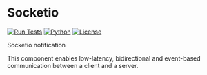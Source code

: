 # Socketio

[![Run Tests](https://github.com/PilotDataPlatform/queue/actions/workflows/run-tests-socketio.yml/badge.svg?branch=develop)](https://github.com/PilotDataPlatform/queue/actions/workflows/run-tests-socketio.yml)
[![Python](https://img.shields.io/badge/python-3.8-brightgreen.svg)](https://www.python.org/)
[![License](https://img.shields.io/badge/license-AGPL_v3-blue.svg)](https://www.gnu.org/licenses/agpl-3.0)

Socketio notification

This component enables low-latency, bidirectional and event-based communication between a client and a server.

